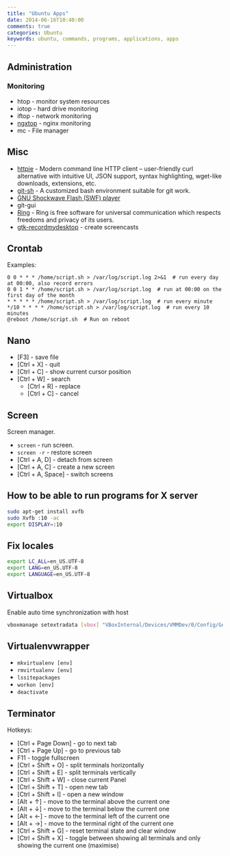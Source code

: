 ```yaml
---
title: "Ubuntu Apps"
date: 2014-06-16T10:40:00
comments: true
categories: Ubuntu
keywords: ubuntu, commands, programs, applications, apps
---
```


## Administration

### Monitoring

* htop - monitor system resources
* iotop - hard drive monitoring
* iftop - network monitoring
* [ngxtop](https://github.com/lebinh/ngxtop) - nginx monitoring
* mc - File manager

## Misc
* [httpie](https://github.com/jakubroztocil/httpie) - Modern command line HTTP client – user-friendly curl alternative with intuitive UI, JSON support, syntax highlighting, wget-like downloads, extensions, etc.
* [git-sh](https://github.com/rtomayko/git-sh) - A customized bash environment suitable for git work.
* [GNU Shockwave Flash (SWF) player](https://apps.ubuntu.com/cat/applications/raring/gnash/)
* git-gui
* [Ring](https://ring.cx/) - Ring is free software for universal communication which respects freedoms and privacy of its users.
* [gtk-recordmydesktop](https://apps.ubuntu.com/cat/applications/gtk-recordmydesktop/) - create screencasts

## Crontab
Examples:

```
0 0 * * * /home/script.sh > /var/log/script.log 2>&1  # run every day at 00:00, also record errors
0 0 1 * * /home/script.sh > /var/log/script.log  # run at 00:00 on the first day of the month
* * * * * /home/script.sh > /var/log/script.log  # run every minute
*/10 * * * * /home/script.sh > /var/log/script.log  # run every 10 minutes
@reboot /home/script.sh  # Run on reboot
```

## Nano

* [F3] - save file
* [Ctrl + X] - quit
* [Ctrl + C] - show current cursor position
* [Ctrl + W] - search
    * [Ctrl + R] - replace
    * [Ctrl + C] - cancel

## Screen

Screen manager.

* `screen` - run screen.
* `screen -r` - restore screen
* [Ctrl + A, D] - detach from screen
* [Ctrl + A, C] - create a new screen
* [Ctrl + A, Space] - switch screens

## How to be able to run programs for X server

```bash
sudo apt-get install xvfb
sudo Xvfb :10 -ac
export DISPLAY=:10
```

## Fix locales
```bash
export LC_ALL=en_US.UTF-8
export LANG=en_US.UTF-8
export LANGUAGE=en_US.UTF-8
```

## Virtualbox

Enable auto time synchronization with host

```bash
vboxmanage setextradata [vbox] "VBoxInternal/Devices/VMMDev/0/Config/GetHostTimeDisabled" "1"
```

## Virtualenvwrapper

* `mkvirtualenv [env]`
* `rmvirtualenv [env]`
* `lssitepackages`
* `workon [env]`
* `deactivate`


## Terminator

Hotkeys:

* [Ctrl + Page Down] - go to next tab
* [Ctrl + Page Up] - go to previous tab
* F11 - toggle fullscreen
* [Ctrl + Shift + O] - split terminals horizontally
* [Ctrl + Shift + E] - split terminals vertically
* [Ctrl + Shift + W] - close current Panel
* [Ctrl + Shift + T] - open new tab
* [Ctrl + Shift + I] - open a new window
* [Alt + ↑] - move to the terminal above the current one
* [Alt + ↓] - move to the terminal below the current one 
* [Alt + ←] - move to the terminal left of the current one 
* [Alt + →] - move to the terminal right of the current one 
* [Ctrl + Shift + G] - reset terminal state and clear window
* [Ctrl + Shift + X] - toggle  between  showing  all  terminals  and  only  showing the current one (maximise)
